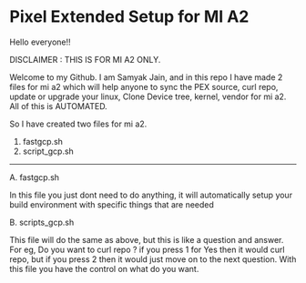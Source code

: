# Pixel Extended Setup for MI A2
Hello everyone!! 

DISCLAIMER : THIS IS FOR MI A2 ONLY. 

Welcome to my Github.
I am Samyak Jain, and in this repo I have made 2 files for mi a2 which will help anyone to sync the PEX source, curl repo, update or upgrade your linux, Clone Device tree, kernel, vendor for mi a2.
All of this is AUTOMATED.

So I have created two files for mi a2.
1. fastgcp.sh
2. script_gcp.sh
*******************************************************************

A. fastgcp.sh

In this file you just dont need to do anything, it will automatically setup your build environment with specific things that are needed

B. scripts_gcp.sh

This file will do the same as above, but this is like a question and answer.
For eg, Do you want to curl repo ? if you press 1 for Yes then it would curl repo, but if you press 2 then it would just move on to the next question.
With this file you have the control on what do you want.
